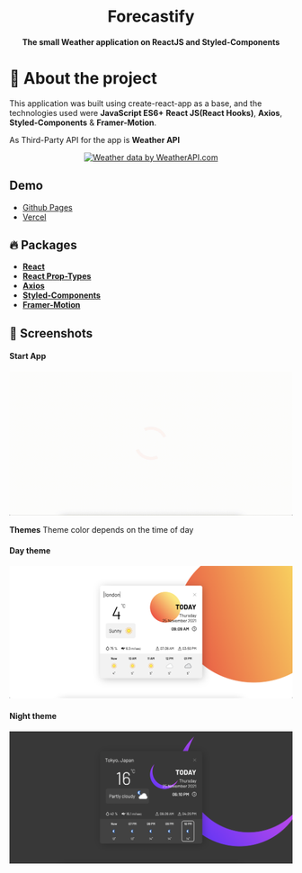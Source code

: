 <h1 align="center"> Forecastify </h2>
<h4 align="center"> The small  Weather application on ReactJS and Styled-Components  <h4>

# 💁 About the project

This application was built using create-react-app as a base, and the technologies used were **JavaScript ES6+** **React JS(React Hooks)**, **Axios**, **Styled-Components** & **Framer-Motion**.

As Third-Party API for the app is **Weather API**

<p align="center"><a href="https://www.weatherapi.com/" title="Free Weather API"><img  src='https://cdn.weatherapi.com/v4/images/weatherapi_logo.png' alt="Weather data by WeatherAPI.com" border="0"></a><p>

## Demo

- [Github Pages](https://infected-by-js.github.io/Forecastify/)
- [Vercel](https://forecastify.vercel.app/)

## :fire: Packages

- [**React**](https://github.com/facebook/react)
- [**React Prop-Types**](https://www.npmjs.com/package/prop-types)
- [**Axios**](https://github.com/axios/axios)
- [**Styled-Components**](https://github.com/styled-components/styled-components)
- [**Framer-Motion**](https://www.framer.com/motion/)

## :iphone: Screenshots

#### Start App

![start app](https://github.com/Infected-by-js/Forecastify/blob/assets/start.gif?raw=true)

<b>Themes</b>
Theme color depends on the time of day

#### Day theme

![Day theme](https://github.com/Infected-by-js/Forecastify/blob/assets/day.png?raw=true)

#### Night theme

![Night theme](https://github.com/Infected-by-js/Forecastify/blob/assets/night.png?raw=true)
